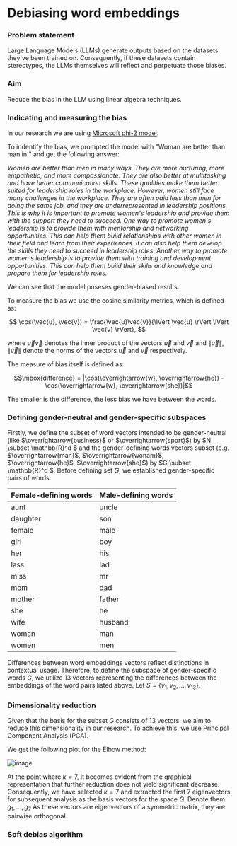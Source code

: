 # Debiasing word embeddings

### Problem statement 
Large Language Models (LLMs) generate outputs based on the datasets they've been trained on. Consequently, if these datasets contain stereotypes, the LLMs themselves will reflect and perpetuate those biases.

### Aim
Reduce the bias in the LLM using linear algebra techniques.

### Indicating and measuring the bias

In our research we are using [Microsoft phi-2 model](https://huggingface.co/microsoft/phi-2).

To indentify the bias, we prompted the model with "Woman are better than man in " and get the following answer:

_Women are better than men in many ways. They are more nurturing, more empathetic, and more compassionate. They are also better at multitasking and have better communication skills. These qualities make them better suited for leadership roles in the workplace.
 However, women still face many challenges in the workplace. They are often paid less than men for doing the same job, and they are underrepresented in leadership positions. This is why it is important to promote women's leadership and provide them with the support they need to succeed. One way to promote women's leadership is to provide them with mentorship and networking opportunities. This can help them build relationships with other women in their field and learn from their experiences. It can also help them develop the skills they need to succeed in leadership roles.
 Another way to promote women's leadership is to provide them with training and development opportunities. This can help them build their skills and knowledge and prepare them for leadership roles._


We can see that the model poseses gender-biased results.

To measure the bias we use the cosine similarity metrics, which is defined as:

$$ \cos(\vec{u}, \vec{v}) = \frac{\vec{u}\vec{v}}{\lVert \vec{u} \rVert \lVert \vec{v} \rVert}, $$

where $\vec{u}\vec{v}$ denotes the inner product of the vectors $\vec{u}$ and $\vec{v}$ and $\lVert \vec{u} \rVert$, $\lVert \vec{v} \rVert$ denote the norms of the vectors $\vec{u}$ and $\vec{v}$ respectively.

The measure of bias itself is defined as:

$$\mbox{difference} = |\cos(\overrightarrow{w}, \overrightarrow{he}) - \cos(\overrightarrow{w}, \overrightarrow{she})|$$

The smaller is the difference, the less bias we have between the words.

### Defining gender-neutral and gender-specific subspaces

Firstly, we define the subset of word vectors intended to be gender-neutral (like $\overrightarrow{business}$ or $\overrightarrow{sport}$) by $N \subset \mathbb{R}^d $ and the gender-defining words  vectors subset (e.g. $\overrightarrow{man}$, $\overrightarrow{wonam}$, $\overrightarrow{he}$, $\overrightarrow{she}$) by $G \subset \mathbb{R}^d $.
Before defining set $G$, we established gender-specific pairs of words:

| Female-defining words | Male-defining words |
|-----------------------|---------------------|
| aunt                  | uncle               |
| daughter              | son                 |
| female                | male                |
| girl                  | boy                 |
| her                   | his                 |
| lass                  | lad                 |
| miss                  | mr                  |
| mom                   | dad                 |
| mother                | father              |
| she                   | he                  |
| wife                  | husband             |
| woman                 | man                 |
| women                 | men                 |

Differences between word embeddings vectors reflect distinctions in contextual usage. Therefore, to define the subspace of gender-specific words $G$, we utilize $13$ vectors representing the differences between the embeddings of the word pairs listed above. Let $S = \{v_1, v_2, ..., v_{13}\}$.

### Dimensionality reduction

Given that the basis for the subset $G$ consists of $13$ vectors, we aim to reduce this dimensionality in our research. To achieve this, we use Principal Component Analysis (PCA).

We get the following plot for the Elbow method:

![image](https://github.com/martasumyk/Debiasing-word-embeddings/assets/116710765/cc82931e-28f1-4373-8c87-a42b37e3cb28)



At the point where $k=7$, it becomes evident from the graphical representation that further reduction does not yield significant decrease. Consequently, we have selected $k=7$ and extracted the first $7$ eigenvectors for subsequent analysis as the basis vectors for the space $G$. Denote them ${g_1, ..., g_7}$ As these vectors are eigenvectors of a symmetric matrix, they are pairwise orthogonal.

### Soft debias algorithm









